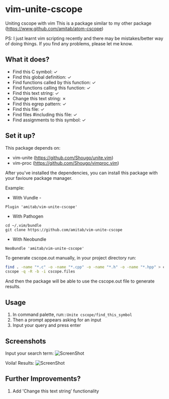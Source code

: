 # vim-unite-cscope

Uniting cscope with vim
This is a package similar to my other package (https://www.github.com/amitab/atom-cscope)

PS: I just learnt vim scripting recently and there may be mistakes/better way of doing things. 
If you find any problems, please let me know.

## What it does?

* Find this C symbol:                         ✓
* Find this global definition:                ✓
* Find functions called by this function:     ✓
* Find functions calling this function:       ✓
* Find this text string:                      ✓
* Change this text string:                    ✗
* Find this egrep pattern:                    ✓
* Find this file:                             ✓
* Find files #including this file:            ✓
* Find assignments to this symbol:            ✓

## Set it up?

This package depends on:
* vim-unite (https://github.com/Shougo/unite.vim)
* vim-proc (https://github.com/Shougo/vimproc.vim)

After you've installed the dependencies, you can install this package 
with your favioure package manager.

Example:

* With Vundle - 
```
Plugin 'amitab/vim-unite-cscope'
```

* With Pathogen
```
cd ~/.vim/bundle
git clone https://github.com/amitab/vim-unite-cscope
```
* With Neobundle
```
NeoBundle 'amitab/vim-unite-cscope'
```

To generate cscope.out manually, in your project directory run:
```bash
find . -name "*.c" -o -name "*.cpp" -o -name "*.h" -o -name "*.hpp" > cscope.files
cscope -q -R -b -i cscope.files
```
And then the package will be able to use the cscope.out file to generate results.

## Usage
1. In command palette, run:`:Unite cscope/find_this_symbol`
2. Then a prompt appears asking for an input
3. Input your query and press enter

## Screenshots
Input your search term:
![ScreenShot](http://i.imgur.com/SZNRrcx.png)

Voila! Results:
![ScreenShot](http://i.imgur.com/C3MtaSz.png)

## Further Improvements?
1. Add 'Change this text string' functionality
